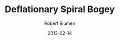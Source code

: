 ---
layout: writing
title: Deflationary Spiral Bogey
date: 2013-02-14
categories: ['The Economics of Sound Money']
author: ['Robert Blumen']
excerpt: The deflation death spiral is a theoretical description of a situation but it does not describe the reality of human action, for any number of reasons.
external_url: https://mises.org/library/deflationary-spiral-bogey
---